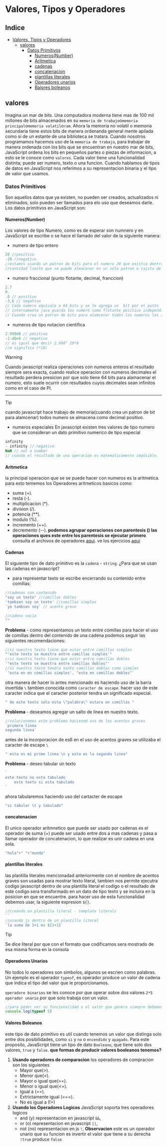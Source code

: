 # Valores, Tipos y Operadores
## Indice
- [Valores, Tipos y Operadores](#valores-tipos-y-operadores)
  - [valores](#valores)
    - [Datos Primitivos](#datos-primitivos)
      - [Numeros(Number)](#numerosnumber)
      - [Aritmetica](#aritmetica)
      - [cadenas](#cadenas)
      - [concatenacion](#concatenacion)
      - [plantillas literales](#plantillas-literales)
      - [Operadores unarios](#operadores-unarios)
      - [Balores boleanos](#valores-boleanos)
## valores
Imagina un mar de bits.
Una computadora moderna tiene mas de 100 mil millones de bits almacenados en su `memoria de trabajo`o`memoria principal`o`memoria volatil`o`ram`.
Ahora la memoria no volatil o memoria secundaria tiene estos bits de manera ordenanda general mente apilada como si de un estante de una biblioteca se tratara.
Cuando nosotros programamos hacemos uso de la `memoria de trabajo`, para trabajar de manera ordenada con los bits que se encuentran en nuestro mar de bits, JavaScript ordena los bits en pequeños partes o piezas de informacion, a esto se le conoce como `valores`.
Cada valor tiene una funcionalidad distinta; puede ser numero, texto o una funcion.
Cuando hablamos de tipos de datos en JavaScript nos referimos a su representacion binaria y el tipo de valor que usamos.
### Datos Primitivos
Son aquellos datos que ya existen, no pueden ser creados, actualizados ni eliminados, solo pueden ser llamados para elo uso que deseamos darle.
Los datos primitivos en JavaScript son:
#### Numeros(Number)
Los valores de tipo Numero, como es de esperar son numnero y en JavaScript se escribe o se hace el llamado del valor de la siguiente manera:
- numero de tipo entero
```js
20 //positivo
-20 //negativo
//estamos usando un patron de bits para el numero 20 que existia dentro de la memoria de trabajo.
//cantidad limite que se puede almacenar en un solo patron o cajita de 64bits  es de 2 elevado a 64. Por cada numero la representacion siempre sera 64 bits en javascript
```
- numero fraccional (punto flotante, decimal, franccion)
```js
2.7 
0.
.0 // positivo
-3,6 // negativo
// Cada numero equivale a 64 bits y se le agrega un  bit por el punto
// internamente java guarda los numero como flotante positivo independientemente de su tipo de numero
// Cuando crea un patron de bits para alamcenar todos los numeros los almacena como decimal positivo.
```
- numeros de tipo notacion cientifica
```js
2.998e8 // positivo
-2.46e8 // negativo
// es igual que decir 2.998^ 10*8
//e significa (*10)
```
> [!WARNING]
> Cuando javascript realiza operaciones con numeros enteros el resultado siempre sera exacta, cuando realice operacion con numeros decimales el resultado perdera presicion por que solo tiene 64 bits para alamacenar el numero, esto suele ocurrir con resultados cuyos decimales sean infinitos como en el caso de PI.
---
> [!TIP]
> cuando javascript hace trabajo de memoria(cuando crea un patron de bit para alamcenar) todos numero se almacena como decimal positivo.
- numeros especiales 
En javascript existen tres valores de tipo numero que se consideran un dato primitivo numerico de tipo especial
```js
infinity
- infinity // negativo
NaN // not a number
// cuando el resultado de una operacion es matematicamente imposible.
```
#### Aritmetica
la principal operacion que se se puede hacer con numeros es la aritmetica.
para esto tememos los Operadores aritmeticos basicos como:
- suma (+).
- resta (-).
- multiplicacion (*).
- division (/).
- potencia (**).
- modulo (%).
- incremento (++).
- decremento (--).
**podemos agrupar operaciones con parentesis () las operaciones ques este entre los parentesis se ejecutar primero**
consulta el archivos de operadores [aqui](./operadores.js).
ve los ejercicios [aqui](./ejercicios.js)
#### Cadenas
El siguiente tipo de dato primitivo es la `cadena` - `string`.
¿Para que se usan las cadenas en javascript?
- para representar texto
se escribe encerrando su contenido entre comillas:
```js
//cadenas con contenido
"soy un texto" //comillas dobles
'tambien soy un texto' //comillas simples
`yo tambien soy` // acento grave

//cadena vacia
""
```
**Problema** - como representamos un texto entre comillas
para hacer el uso de comillas dentro del contenido de una cadena podemos seguir las siguientes recomendaciones:
```js
//si nuestro texto tiene que estar entre comillas simples
"'este texto se muestra entre comillas simples'"
//si nuestro texto tiene que estzr entre comillas dobles
'"este texto se muestra entre comillas dobles"'
//si nuestro texto tendra tanto comillas dobles como simples
`'esta en en comillas simples', "esta en comillas dobles"`
```
otra manera de hacer lo antes mencionado es haciendo uso de la barra invertida `\` tambien conocida como `caracter de escape`.
hacer uso de este caracter indica que el caracter posterior tendra un significado especial.
```js
" de este texto solo esta \"palabra\" estara en comillas "
```
**Problema** - deseamos agregar un salto de linea en nuestro texto.
```js
//solucionamos este problema hacienod uso de los acentos graves
`primera linea
segunda linea`
```
antes de la incorporacion de es6 en el uso de acentos graves se utilizaba el caracter de escape `\`
```js
" esta es mi prime linea \n y esta es la segunda linea"
```
**Problema** - deseo tabular un texto
```js
`
este texto no esta tabulado
    este texto si esta tabulado
`
```
ahora tabularemos haciendo uso del cartacter de escape
```js
"si tabular \t y tabulado"
```
#### concatenacion
El unico operador aritmnetico que puede ser usado por cadenas es el operador de suma (+) puede ser usado entre dos a mas cadenas y pasa a llamar operador de concatenacion, lo que realizar es unir cadena en una sola.
```js
"hola"+" "+"mundo"
```
#### plantillas literales
las plantilla literales mencionadad anteriormente con el nombre de acentos graves son usadas para mostrar texto literal, tambien nos permite ejecutra codigo javascript dentro de una plantilla literal el codigo o el resultado de este codigo sera transformado en un dato de tipo texto y se incluira en la posicion en que se encuentre.
para hacer uso de esta funcionalidad debemos usar, 
la siguiente expresion `${}`.
```js
//creando un plantilla literal - template literals
``
//usando js dentro de un plantilla literal
`la suma de 1+1 es ${1+1}`
```
> [!TIP]
> Se dice literal por que con el formato que codificamos sera mostrado de esa misma forma en la consola

#### Operadores Unarios
No todos lo operadores son simbolos, algunos se escrien como palabras.
Un ejemplo es el operador `typeof`, es operador produce un valor de cadena que indica el tipo del valor que le proporcionamos.

`operadore binarios` se les conoce por que operar sobre dos valores `2*5`
`operador unario` por que solo trabaja con un valor.

```js
//para poder ver su funcionalidad o el valor que genera siempre debemos mostrarlo en un console
console.log(typeof 5)
```
#### Valores Boleanos
este tipo de dato primitivo es util cuando tenemos un valor que distinga solo entre dos posibilidades, como `si` y `no` o `encendido` y `apagado`.
Para este proposito, JavaScript tiene un tipo de dato `Booleano`, que tiene solo dos valores, `true` y `false`.
**que formas de producir valores booleanos tenemos?**
1. **Usando operadores de comparacion**
   los operadores de compracion son los siguientes
   - Mayor que(>).
   - Menor que(<).
   - Mayor o igual que(>=).
   - Menor o igual que(<=).
   - Igual a (==).
   - Extrictamente igual (===).
   - No es igual a (!=)
2. **Usando los Operadores Logicos**
   JavaScript soporta tres operadores logicos
   - and (y) representacion en javascript `&&`,
   - or (o) representacion en javascript `||`,
   - not (no) representacion en js `!`, **Observacion** este es un operador unario que su funcion es invertir el valor que tiene a su derecha `!true` produce `false`
   